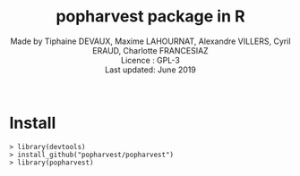 <center> <h1> popharvest package in R</h1> </center>


<center> Made by Tiphaine DEVAUX, Maxime LAHOURNAT, Alexandre VILLERS, Cyril ERAUD, Charlotte FRANCESIAZ </center>

<center> Licence : GPL-3 </center>

<center> Last updated: June 2019 </center>

<p>&nbsp; </p>

# Install

```{r eval = FALSE}
> library(devtools)
> install_github("popharvest/popharvest")
> library(popharvest)
```
